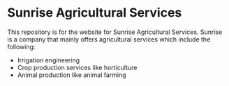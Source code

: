 # Sunrise Agricultural Services

This repository is for the website for Sunrise Agricultural Services.
Sunrise is a company that mainly offers agricultural services which include the following:
* Irrigation engineering
* Crop production services like horticulture
* Animal production like animal farming

